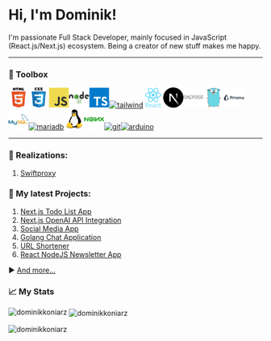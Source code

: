 # Hi, I'm Dominik!

I'm passionate Full Stack Developer, mainly focused in JavaScript (React.js/Next.js) ecosystem. Being a creator of new stuff makes me happy.

---

### :blue_book: Toolbox
<p align="left"><a href="https://www.w3.org/html/" target="_blank" rel="noreferrer"><img src="https://raw.githubusercontent.com/devicons/devicon/master/icons/html5/html5-original-wordmark.svg" alt="html5" width="40" height="40"></a><a href="https://www.w3schools.com/css/" target="_blank" rel="noreferrer"><img src="https://raw.githubusercontent.com/devicons/devicon/master/icons/css3/css3-original-wordmark.svg" alt="css3" width="40" height="40"></a><a href="https://developer.mozilla.org/en-US/docs/Web/JavaScript" target="_blank" rel="noreferrer"><img src="https://raw.githubusercontent.com/devicons/devicon/master/icons/javascript/javascript-original.svg" alt="javascript" width="40" height="40"></a><a href="https://nodejs.org" target="_blank" rel="noreferrer"><img src="https://raw.githubusercontent.com/devicons/devicon/master/icons/nodejs/nodejs-original-wordmark.svg" alt="nodejs" width="40" height="40"></a><a href="https://www.typescriptlang.org/" target="_blank" rel="noreferrer"><img src="https://raw.githubusercontent.com/devicons/devicon/master/icons/typescript/typescript-original.svg" alt="typescript" width="40" height="40"></a><a href="https://tailwindcss.com/" target="_blank" rel="noreferrer"><img src="https://www.vectorlogo.zone/logos/tailwindcss/tailwindcss-icon.svg" alt="tailwind" width="40" height="40"></a><a href="https://reactjs.org/" target="_blank" rel="noreferrer"><img src="https://raw.githubusercontent.com/devicons/devicon/master/icons/react/react-original-wordmark.svg" alt="react" width="40" height="40"></a><a href="https://nextjs.org/" target="_blank" rel="noreferrer"><img src="https://github.com/devicons/devicon/blob/master/icons/nextjs/nextjs-original.svg" alt="nextjs" width="40" height="40"></a><a href="https://expressjs.com" target="_blank" rel="noreferrer"><img src="https://raw.githubusercontent.com/devicons/devicon/master/icons/express/express-original-wordmark.svg" alt="express" width="40" height="40"></a><a href="https://golang.org" target="_blank" rel="noreferrer"><img src="https://raw.githubusercontent.com/devicons/devicon/master/icons/go/go-original.svg" alt="go" width="40" height="40"></a><a href="https://www.prisma.io/" target="_blank" rel="noreferrer"><img src="https://github.com/devicons/devicon/blob/master/icons/prisma/prisma-original-wordmark.svg" alt="prisma" width="40" height="40"></a><a href="https://www.mysql.com/" target="_blank" rel="noreferrer"><img src="https://raw.githubusercontent.com/devicons/devicon/master/icons/mysql/mysql-original-wordmark.svg" alt="mysql" width="40" height="40"></a><a href="https://mariadb.org/" target="_blank" rel="noreferrer"><img src="https://www.vectorlogo.zone/logos/mariadb/mariadb-icon.svg" alt="mariadb" width="40" height="40"></a><a href="https://www.linux.org/" target="_blank" rel="noreferrer"><img src="https://raw.githubusercontent.com/devicons/devicon/master/icons/linux/linux-original.svg" alt="linux" width="40" height="40"></a><a href="https://www.nginx.com" target="_blank" rel="noreferrer"><img src="https://raw.githubusercontent.com/devicons/devicon/master/icons/nginx/nginx-original.svg" alt="nginx" width="40" height="40"></a><a href="https://git-scm.com/" target="_blank" rel="noreferrer"><img src="https://www.vectorlogo.zone/logos/git-scm/git-scm-icon.svg" alt="git" width="40" height="40"></a><a href="https://www.arduino.cc/" target="_blank" rel="noreferrer"><img src="https://cdn.worldvectorlogo.com/logos/arduino-1.svg" alt="arduino" width="40" height="40"></a></p>

---

### :handshake: Realizations:
  1. [Swiftproxy](https://swiftproxy.io/)

### 📃 My latest Projects:
  1. [Next.js Todo List App](https://github.com/DominikKoniarz/nextjs-todo-list)
  2. [Next.js OpenAI API Integration](https://github.com/DominikKoniarz/nextjs-chatgpt-integration)
  3. [Social Media App](https://github.com/DominikKoniarz/Social-Media-App)
  4. [Golang Chat Application](https://github.com/DominikKoniarz/chat-app-golang)
  5. [URL Shortener](https://github.com/DominikKoniarz/URL-Shortener)
  6. [React NodeJS Newsletter App](https://newsletter.dominikkoniarz.pl/)

:arrow_forward: [And more...](https://github.com/DominikKoniarz?tab=repositories)

### :chart_with_upwards_trend: My Stats
<p><img align="left" src="https://github-readme-stats.vercel.app/api/top-langs?username=dominikkoniarz&show_icons=true&locale=en&layout=compact" alt="dominikkoniarz" /></p>

<p>&nbsp;<img align="center" src="https://github-readme-stats.vercel.app/api?username=dominikkoniarz&show_icons=true&locale=en" alt="dominikkoniarz" /></p>

<p><img align="center" src="https://github-readme-streak-stats.herokuapp.com/?user=dominikkoniarz&" alt="dominikkoniarz" /></p>
